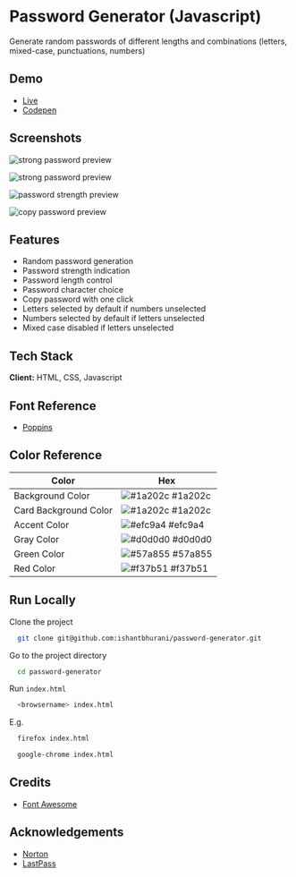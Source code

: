# Password Generator (Javascript)

Generate random passwords of different lengths and combinations (letters, mixed-case, punctuations, numbers)

## Demo

- [Live](https://ishantbhurani.github.io/password-generator/)
- [Codepen](https://codepen.io/ivanshaunt/full/VwppmxB)

## Screenshots

![strong password preview](https://user-images.githubusercontent.com/67356291/128504252-420b1a2a-93ca-4242-b828-07b781490ad7.png)

![strong password preview](https://user-images.githubusercontent.com/67356291/128504536-0770f573-97b8-4b5c-8054-e7daed6f17d6.png)

![password strength preview](https://user-images.githubusercontent.com/67356291/128504652-ccb62589-faa6-49cb-94bd-43f687cdf89d.png)

![copy password preview](https://user-images.githubusercontent.com/67356291/128504773-1cb20de0-7b84-4b56-80d9-31eb248e8bbc.png)

## Features

- Random password generation
- Password strength indication
- Password length control
- Password character choice
- Copy password with one click
- Letters selected by default if numbers unselected
- Numbers selected by default if letters unselected
- Mixed case disabled if letters unselected

## Tech Stack

**Client:** HTML, CSS, Javascript

## Font Reference

- [Poppins](https://fonts.google.com/specimen/Poppins)

## Color Reference

| Color                 | Hex                                                              |
| --------------------- | ---------------------------------------------------------------- |
| Background Color      | ![#1a202c](https://via.placeholder.com/10/1a202c?text=+) #1a202c |
| Card Background Color | ![#1a202c](https://via.placeholder.com/10/1a202c?text=+) #1a202c |
| Accent Color          | ![#efc9a4](https://via.placeholder.com/10/efc9a4?text=+) #efc9a4 |
| Gray Color            | ![#d0d0d0](https://via.placeholder.com/10/d0d0d0?text=+) #d0d0d0 |
| Green Color           | ![#57a855](https://via.placeholder.com/10/57a855?text=+) #57a855 |
| Red Color             | ![#f37b51](https://via.placeholder.com/10/f37b51?text=+) #f37b51 |

## Run Locally

Clone the project

```bash
  git clone git@github.com:ishantbhurani/password-generator.git
```

Go to the project directory

```bash
  cd password-generator
```

Run `index.html`

```bash
  <browsername> index.html
```

E.g.

```bash
  firefox index.html
```

```bash
  google-chrome index.html
```

## Credits

- [Font Awesome](https://fontawesome.com/)

## Acknowledgements

- [Norton](https://my.norton.com/extspa/passwordmanager?path=pwd-gen)
- [LastPass](https://www.lastpass.com/features/password-generator)
